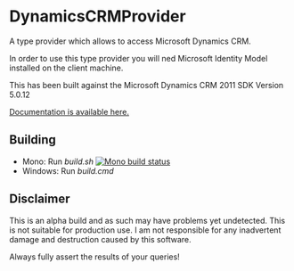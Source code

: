 DynamicsCRMProvider
===================

A type provider which allows to access Microsoft Dynamics CRM.

In order to use this type provider you will ned Microsoft Identity Model installed on the client machine.

This has been built against the Microsoft Dynamics CRM 2011 SDK Version 5.0.12

<a href="http://fsprojects.github.io/DynamicsCRMProvider" target="_blank">Documentation is available here.</a>

## Building

* Mono: Run *build.sh*  [![Mono build status](https://travis-ci.org/fsprojects/DynamicsCRMProvider.png)](https://travis-ci.org/fsprojects/DynamicsCRMProvider)
* Windows: Run *build.cmd* 

## Disclaimer

This is an alpha build and as such may have problems yet undetected. This is not suitable for production use.  I am not responsible for any inadvertent damage and destruction caused by this software. 

Always fully assert the results of your queries!
